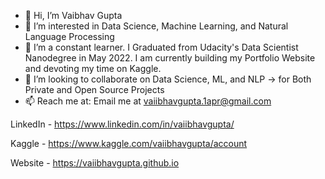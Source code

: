 - 👋 Hi, I’m Vaibhav Gupta
- 👀 I’m interested in Data Science, Machine Learning, and Natural Language Processing
- 🌱 I’m a constant learner. I Graduated from Udacity's Data Scientist Nanodegree in May 2022. I am currently building my Portfolio Website and devoting my time on Kaggle.
- 💞️ I’m looking to collaborate on Data Science, ML, and NLP -> for Both Private and Open Source Projects 
- 📫 Reach me at: Email me at vaiibhavgupta.1apr@gmail.com

LinkedIn - https://www.linkedin.com/in/vaiibhavgupta/

Kaggle - https://www.kaggle.com/vaiibhavgupta/account

Website - https://vaiibhavgupta.github.io
